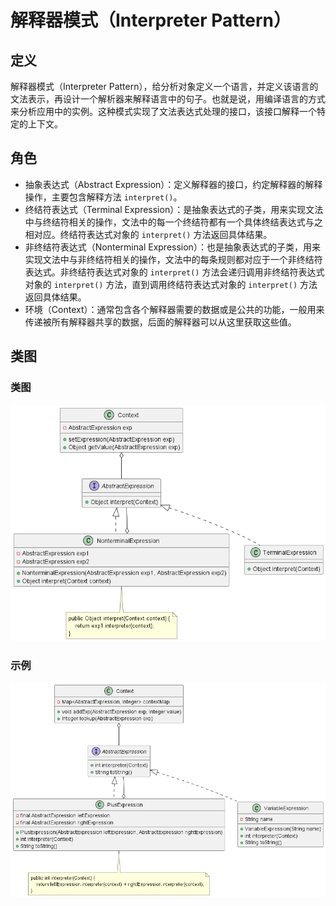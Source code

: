 # 解释器模式（Interpreter Pattern）

## 定义

解释器模式（Interpreter Pattern），给分析对象定义一个语言，并定义该语言的文法表示，再设计一个解析器来解释语言中的句子。也就是说，用编译语言的方式来分析应用中的实例。这种模式实现了文法表达式处理的接口，该接口解释一个特定的上下文。

## 角色

- 抽象表达式（Abstract Expression）：定义解释器的接口，约定解释器的解释操作，主要包含解释方法 ```interpret()```。
- 终结符表达式（Terminal Expression）：是抽象表达式的子类，用来实现文法中与终结符相关的操作，文法中的每一个终结符都有一个具体终结表达式与之相对应。终结符表达式对象的 ```interpret()``` 方法返回具体结果。
- 非终结符表达式（Nonterminal Expression）：也是抽象表达式的子类，用来实现文法中与非终结符相关的操作，文法中的每条规则都对应于一个非终结符表达式。非终结符表达式对象的 ```interpret()``` 方法会递归调用非终结符表达式对象的 ```interpret()``` 方法，直到调用终结符表达式对象的 ```interpret()``` 方法返回具体结果。
- 环境（Context）：通常包含各个解释器需要的数据或是公共的功能，一般用来传递被所有解释器共享的数据，后面的解释器可以从这里获取这些值。

## 类图

### 类图

![解释器模式（Interpreter Pattern）](src/main/resources/static/diagram.png '解释器模式（Interpreter Pattern）')

### 示例

![解释器模式（Interpreter Pattern）](src/main/resources/static/diagram-demo.png '解释器模式（Interpreter Pattern）')
